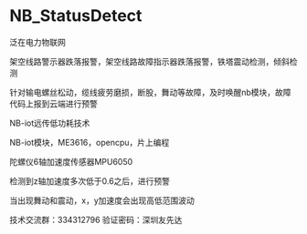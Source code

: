 # NB_StatusDetect

泛在电力物联网

架空线路警示器跌落报警，架空线路故障指示器跌落报警，铁塔震动检测，倾斜检测

针对输电螺丝松动，缆线疲劳磨损，断股，舞动等故障，及时唤醒nb模块，故障代码上报到云端进行预警

NB-iot远传低功耗技术

NB-iot模块，ME3616，opencpu，片上编程

陀螺仪6轴加速度传感器MPU6050

检测到z轴加速度多次低于0.6之后，进行预警

当出现舞动和震动，x，y加速度会出现高低范围波动

技术交流群：334312796 验证密码：深圳友先达
